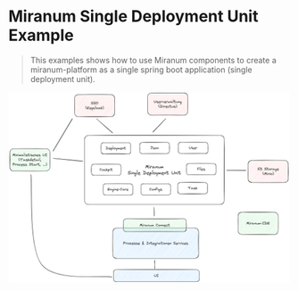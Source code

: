 # Miranum Single Deployment Unit Example

> This examples shows how to use Miranum components to create a miranum-platform as a single spring boot application (single deployment unit).

![overview](../../images/Miranum-Platform-Single-Deployment.png)

